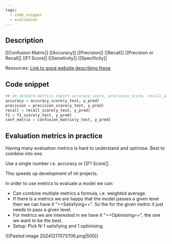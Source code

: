 ```yaml
---
tags:
  - code_snippet
  - evaluation
---
```

## Description

[[Confusion Matrix]]
[[Accuracy]]
[[Precision]]
[[Recall]]
[[Precision or Recall]]
[[F1 Score]]
[[Sensitivity]]
[[Specificity]]

Resources:
[Link to good website describing these](https://txt.cohere.com/classification-eval-metrics/)
## Code snippet

```python
## om sklearn.metrics import accuracy_score, precision_score, recall_score, f1_score
accuracy = accuracy_score(y_test, y_pred)
precision = precision_score(y_test, y_pred)
recall = recall_score(y_test, y_pred)
f1 = f1_score(y_test, y_pred)
conf_matrix = confusion_matrix(y_test, y_pred)
```

## Evaluation metrics in practice

Having many evaluation metrics is hard to understand and optimise. Best to combine into one.

Use a single number i.e. accuracy or [[F1 Score]] . 

This speeds up development of ml projects.

In order to use metrics to evaluate a model we can:
- Can combine multiple metrics a formula, i.e. weighted average.
- If there is a metrics we are happy that the model passes a given level then we can have it "==Satisfying==". So the for the given metric it just needs to pass a given level.
- For metrics we are interested in we have it "==Optimising==", the one we want to be the best.
- Setup: Pick N-1 satisfying and 1 optimising.

![[Pasted image 20241217073706.png|500]]





